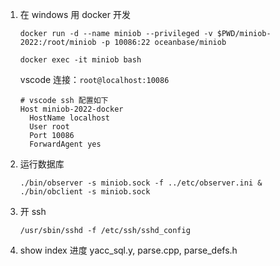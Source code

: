 1. 在 windows 用 docker 开发

   ```
   docker run -d --name miniob --privileged -v $PWD/miniob-2022:/root/miniob -p 10086:22 oceanbase/miniob
   
   docker exec -it miniob bash
   ```

   vscode 连接：`root@localhost:10086`

   ```
   # vscode ssh 配置如下
   Host miniob-2022-docker
     HostName localhost
     User root
     Port 10086
     ForwardAgent yes
   ```

   

2. 运行数据库

   ```
   ./bin/observer -s miniob.sock -f ../etc/observer.ini &
   ./bin/obclient -s miniob.sock
   ```

   

3. 开 ssh

   ```
   /usr/sbin/sshd -f /etc/ssh/sshd_config
   ```

   

4. show index 进度
yacc_sql.y, parse.cpp, parse_defs.h